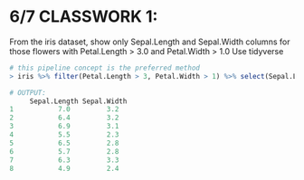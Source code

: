 # 6/7 CLASSWORK 1:

From the iris dataset, show only Sepal.Length
and Sepal.Width columns for those flowers
with Petal.Length > 3.0 and Petal.Width > 1.0
Use tidyverse

```r
# this pipeline concept is the preferred method
> iris %>% filter(Petal.Length > 3, Petal.Width > 1) %>% select(Sepal.Length, Sepal.Width)

# OUTPUT:
	 Sepal.Length Sepal.Width
1           7.0         3.2
2           6.4         3.2
3           6.9         3.1
4           5.5         2.3
5           6.5         2.8
6           5.7         2.8
7           6.3         3.3
8           4.9         2.4
```